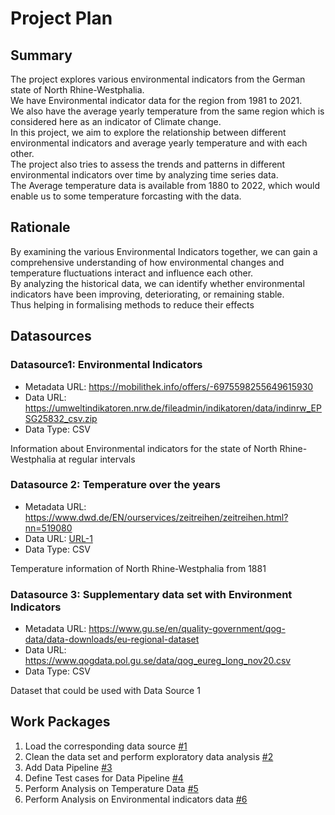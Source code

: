 # Project Plan

## Summary

<!-- Describe your data science project in max. 5 sentences. -->


The project explores various environmental indicators from the German state of North Rhine-Westphalia.<br />
We have Environmental indicator data for the region from 1981 to 2021. <br />
We also have the average yearly temperature from the same region which is considered here as an indicator of Climate change.<br />
In this project, we aim to explore the relationship between different environmental indicators and average yearly temperature and with each other.<br />
The project also tries to assess the trends and patterns in different environmental indicators over time by analyzing time series data. <br />
The Average temperature data is available from 1880 to 2022, which would enable us to some temperature forcasting with the data.<br />

## Rationale

<!-- Outline the impact of the analysis, e.g. which pains it solves. -->

By examining the various Environmental Indicators together, we can gain a comprehensive understanding of how environmental changes and temperature fluctuations interact and influence each other.<br />
By analyzing the historical data, we can identify whether environmental indicators have been improving, deteriorating, or remaining stable. <br />
Thus helping in formalising methods to reduce their effects 

## Datasources

### Datasource1: Environmental Indicators

- Metadata URL: https://mobilithek.info/offers/-6975598255649615930
- Data URL: https://umweltindikatoren.nrw.de/fileadmin/indikatoren/data/indinrw_EPSG25832_csv.zip
- Data Type: CSV

Information about Environmental indicators for the state of North Rhine-Westphalia at regular intervals 

### Datasource 2: Temperature over the years

- Metadata URL: https://www.dwd.de/EN/ourservices/zeitreihen/zeitreihen.html?nn=519080
- Data URL: [URL-1]
- Data Type: CSV

Temperature information of North Rhine-Westphalia from 1881

### Datasource 3: Supplementary data set with Environment Indicators

- Metadata URL: https://www.gu.se/en/quality-government/qog-data/data-downloads/eu-regional-dataset
- Data URL: https://www.qogdata.pol.gu.se/data/qog_eureg_long_nov20.csv
- Data Type: CSV

Dataset that could be used with Data Source 1

## Work Packages

<!-- List of work packages ordered sequentially, each pointing to an issue with more details. -->

1. Load the corresponding data source [#1][i1]
2. Clean the data set and perform exploratory data analysis [#2][i2]
3. Add Data Pipeline [#3][i3]
4. Define Test cases for Data Pipeline [#4][i4]
5. Perform Analysis on Temperature Data [#5][i5]
6. Perform Analysis on Environmental indicators data [#6][i6]

[i1]: https://github.com/AshnaC/saki-project/issues/1
[i2]: https://github.com/AshnaC/saki-project/issues/2
[i3]: https://github.com/AshnaC/saki-project/issues/6
[i4]: https://github.com/AshnaC/saki-project/issues/7
[i5]: https://github.com/AshnaC/saki-project/issues/4
[i6]: https://github.com/AshnaC/saki-project/issues/5
[URL-1]: https://www.dwd.de/DE/leistungen/_config/leistungsteckbriefPublication.htm?view=nasPublication&nn=519080&imageFilePath=53506697617349850946672964853111778565853965682886767456893003839179072832754824718322058142463114108434062341293166072318725182194297636726826938791268927312211409068677713515879705002009600980877290877920434757144829346504451025102558455130226038248753805928723523872990021989423773129689612038886768327997&download=true

